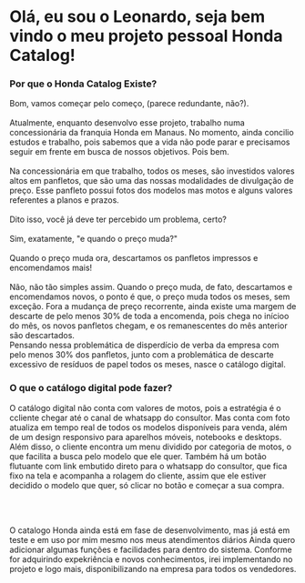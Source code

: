 <h1> Olá, eu sou o Leonardo, seja bem vindo o meu projeto pessoal Honda Catalog! </h1>

<h3> Por que o Honda Catalog Existe?</h3>

<p> Bom, vamos começar pelo começo, (parece redundante, não?).
  <br>
  <br>
  Atualmente, enquanto desenvolvo esse projeto, trabalho numa concessionária da franquia Honda em Manaus. No momento, ainda concilio estudos e trabalho, pois sabemos que a vida não pode
  parar e precisamos seguir em frente em busca de nossos objetivos. Pois bem.
  <br>
  <br>
  Na concessionária em que trabalho, todos os meses, são investidos valores altos em panfletos, que são uma das nossas modalidades de divulgação de preço. Esse panfleto possui fotos dos modelos
  mas motos e alguns valores referentes a planos e prazos. 
  <br>
  <br>
  Dito isso, você já deve ter percebido um problema, certo?
  <br>
  <br>
  Sim, exatamente, "e quando o preço muda?"
  <br>
  <br>
  Quando o preço muda ora, descartamos os panfletos impressos e encomendamos mais!
  <br>
  <br>
  Não, não tão simples assim. Quando o preço muda, de fato, descartamos e encomendamos novos, o ponto é que, o preço muda todos os meses, sem exceção. Fora a mudança de preço recorrente,
  ainda existe uma margem de descarte de pelo menos 30% de toda a encomenda, pois chega no inícioo do mês, os novos panfletos chegam, e os remanescentes do mês anterior são descartados.
  <br>
  Pensando nessa problemática de disperdício de verba da empresa com pelo menos 30% dos panfletos, junto com a problemática de descarte excessivo de resíduos de papel todos os meses,
  nasce o catálogo digital. 

<h3> O que o catálogo digital pode fazer?</h3>

<p> O catálogo digital não conta com valores de motos, pois a estratégia é o ccliente chegar até o canal de whatsapp do consultor. Mas conta com foto atualiza em tempo real de todos os
modelos disponíveis para venda, além de um design responsivo para aparelhos móveis, notebooks e desktops. Além disso, o cliente encontra um menu dividido por categoria de motos, o que facilita a busca pelo modelo que ele quer. Também há um botão flutuante com link embutido direto para o whatsapp do consultor, que fica fixo na tela e acompanha a rolagem do cliente, assim que ele estiver decidido o modelo que quer, só clicar no botão e começar  a sua compra.</p>
<br>
<br>
<p> O catalogo Honda ainda está em fase de desenvolvimento, mas já está em teste e em uso por mim mesmo nos meus atendimentos diários Ainda quero adicionar algumas funções e facilidades
para dentro do sistema. Conforme for adquirindo expekriência e novos conhecimentos, irei implementando no projeto e logo mais, disponibilizando na empresa para todos os vendedores.</p>

  
</p>
